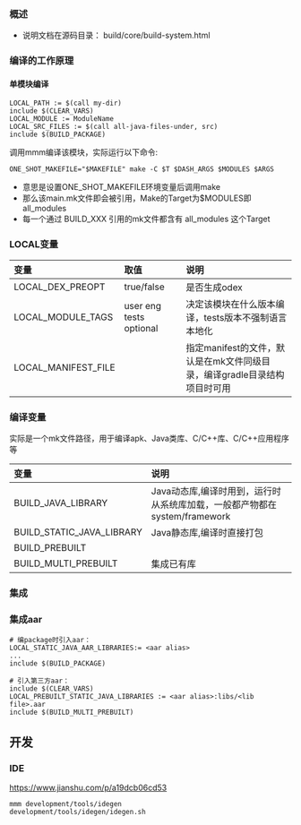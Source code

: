 ### 概述

- 说明文档在源码目录： build/core/build-system.html

### 编译的工作原理

#### 单模块编译

~~~
LOCAL_PATH := $(call my-dir)
include $(CLEAR_VARS)
LOCAL_MODULE := ModuleName
LOCAL_SRC_FILES := $(call all-java-files-under, src)
include $(BUILD_PACKAGE)
~~~

调用mmm编译该模块，实际运行以下命令:

~~~
ONE_SHOT_MAKEFILE="$MAKEFILE" make -C $T $DASH_ARGS $MODULES $ARGS
~~~

- 意思是设置ONE_SHOT_MAKEFILE环境变量后调用make
- 那么该main.mk文件即会被引用，Make的Target为$MODULES即all\_modules
- 每一个通过 BUILD_XXX 引用的mk文件都含有 all\_modules 这个Target

### LOCAL变量

变量 | 取值 | 说明
:----|:----|:-----
LOCAL_DEX_PREOPT | true/false | 是否生成odex 
LOCAL_MODULE_TAGS | user eng tests optional | 决定该模块在什么版本编译，tests版本不强制语言本地化
LOCAL_MANIFEST_FILE | | 指定manifest的文件，默认是在mk文件同级目录，编译gradle目录结构项目时可用


### 编译变量

实际是一个mk文件路径，用于编译apk、Java类库、C/C++库、C/C++应用程序等

变量 | 说明
:----|:----
BUILD_JAVA_LIBRARY  | Java动态库,编译时用到，运行时从系统库加载，一般都产物都在system/framework
BUILD_STATIC_JAVA_LIBRARY | Java静态库,编译时直接打包
BUILD_PREBUILT  |
BUILD_MULTI_PREBUILT | 集成已有库

### 集成

### 集成aar

~~~
# 编package时引入aar：
LOCAL_STATIC_JAVA_AAR_LIBRARIES:= <aar alias>
...
include $(BUILD_PACKAGE)

# 引入第三方aar：
include $(CLEAR_VARS)
LOCAL_PREBUILT_STATIC_JAVA_LIBRARIES := <aar alias>:libs/<lib file>.aar
include $(BUILD_MULTI_PREBUILT)
~~~

## 开发

### IDE

https://www.jianshu.com/p/a19dcb06cd53

~~~
mmm development/tools/idegen
development/tools/idegen/idegen.sh
~~~

